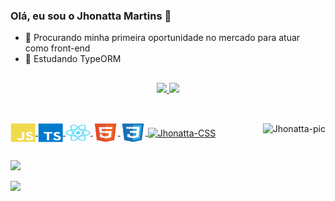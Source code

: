 ### Olá, eu sou o Jhonatta Martins 👋



- 🔭 Procurando minha primeira oportunidade no mercado para atuar como front-end
- 🌱 Estudando TypeORM

##
<div align="center">
  <a href="https://github.com/Jhhonatta">
  <img height="180em" src="https://github-readme-stats.vercel.app/api?username=Jhhonatta&show_icons=true&theme=dark&include_all_commits=true&count_private=true"/>
  <img height="180em" src="https://github-readme-stats.vercel.app/api/top-langs/?username=Jhhonatta&layout=compact&langs_count=7&theme=dark"/>
</div>

##
<div style="display: inline_block"><br>
  <img align="center" alt="Jhonatta-Js" height="30" width="40" src="https://raw.githubusercontent.com/devicons/devicon/master/icons/javascript/javascript-plain.svg">
  <img align="center" alt="Jhonatta-Ts" height="30" width="40" src="https://raw.githubusercontent.com/devicons/devicon/master/icons/typescript/typescript-plain.svg">
  <img align="center" alt="Jhonatta-React" height="30" width="40" src="https://raw.githubusercontent.com/devicons/devicon/master/icons/react/react-original.svg">
  <img align="center" alt="Jhonatta-HTML" height="30" width="40" src="https://raw.githubusercontent.com/devicons/devicon/master/icons/html5/html5-original.svg">
  <img align="center" alt="Jhonatta-CSS" height="30" width="40" src="https://raw.githubusercontent.com/devicons/devicon/master/icons/css3/css3-original.svg">
  <img align="center" alt="Jhonatta-CSS" height="30" width="40" src="https://cdn.jsdelivr.net/gh/devicons/devicon/icons/nodejs/nodejs-original.svg" />
  <img align="right" alt="Jhonatta-pic" height="200" src="https://img.freepik.com/fotos-gratis/imagem-de-close-up-de-programador-trabalhando-em-sua-mesa-no-escritorio_1098-18707.jpg?w=1380&t=st=1666550680~exp=1666551280~hmac=4853e1d6db9b62b47d863a12b56fad4cfc3fba0d95a2487c44bb327d05372d90"> 
</div>

##

<div> 

  <a href="https://www.instagram.com/jhonattamartins" target="_blank"><img src="https://img.shields.io/badge/-Instagram-%23E4405F?style=for-the-badge&logo=instagram&logoColor=white" target="_blank"></a>

  <a href="https://www.linkedin.com/in/jhonatta-martins-da-silva-334096226" target="_blank"><img src="https://img.shields.io/badge/-LinkedIn-%230077B5?style=for-the-badge&logo=linkedin&logoColor=white" target="_blank"></a> 
 
</div>
